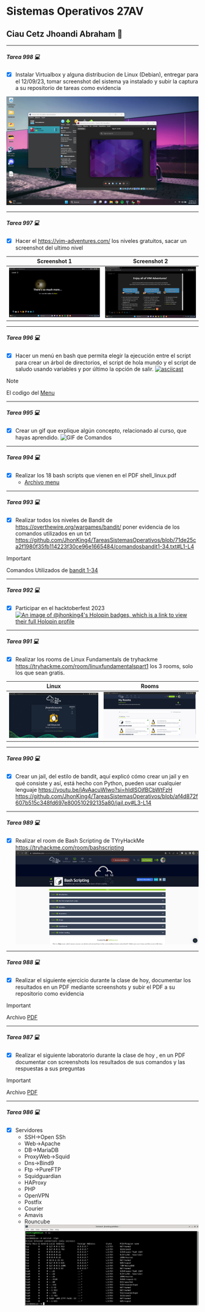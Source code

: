 # Sistemas Operativos 27AV
## Ciau Cetz Jhoandi Abraham 👋
_____
#####  Tarea 998 💻
- [x] Instalar Virtualbox y alguna distribucion de Linux (Debian), entregar para el 12/09/23, tomar screenshot del sistema ya instalado y subir la captura a su repositorio de tareas como evidencia

<a href="https://github.com/JhonKing4/TareasSistemasOperativos/blob/main/SS%20Debian.png" target="_blank"> <img src="/SS Debian.png"/></a>  
_____
#####  Tarea 997  💻
- [x] Hacer el https://vim-adventures.com/ los niveles gratuitos, sacar un screenshot del ultimo nivel

| Screenshot 1  | Screenshot 2  | 
|---|---|
| <a href="https://github.com/JhonKing4/TareasSistemasOperativos/blob/main/VIM.png" target="_blank"> <img src="/VIM.png" width="auto" height="auto"/></a> |  <a href="https://github.com/JhonKing4/TareasSistemasOperativos/blob/main/VIMAdventure.png" target="_blank"> <img src="/VIMAdventure.png" width="auto" height="auto"/></a> |  

_____
#####  Tarea 996  💻
- [x] Hacer un menú en bash que permita elegir la ejecución entre el script para crear un árbol de directorios, el script de hola mundo y el script de saludo usando variables y por último la opción de salir.
[![asciicast](https://asciinema.org/a/608837.svg)](https://asciinema.org/a/608837)

> [!NOTE]
> El codigo del
> <a href="https://github.com/JhonKing4/TareasSistemasOperativos/blob/main/menu.sh" target="_blank"> Menu</a>


_____
#####  Tarea 995  💻
- [x] Crear un gif que explique algún concepto, relacionado al curso, que hayas aprendido.
![GIF de Comandos](https://github.com/JhonKing4/TareasSistemasOperativos/blob/main/Comandos.gif)

_____
#####  Tarea 994  💻
- [x] Realizar los 18 bash scripts que vienen en el PDF shell_linux.pdf
  - [Archivo menu](./actividad1/seis/menu.sh)
_____
#####  Tarea 993  💻
- [x] Realizar todos los niveles de Bandit de https://overthewire.org/wargames/bandit/ poner evidencia de los comandos utilizados en un txt
https://github.com/JhonKing4/TareasSistemasOperativos/blob/71de25ca2f1980f35fb114223f30ce96e1665484/comandosbandit1-34.txt#L1-L4
> [!IMPORTANT]
> Comandos Utilizados de 
> <a href="https://github.com/JhonKing4/TareasSistemasOperativos/blob/main/comandosbandit1-34.txt" target="_blank"> bandit 1-34 </a>
_____
#####  Tarea 992  💻
- [x] Participar en el hacktoberfest 2023
      [![An image of @jhonking4's Holopin badges, which is a link to view their full Holopin profile](https://holopin.me/jhonking4)](https://holopin.io/@jhonking4)
_____
#####  Tarea 991 💻
- [x] Realizar los rooms de Linux Fundamentals de tryhackme https://tryhackme.com/room/linuxfundamentalspart1  los 3 rooms, solo los que sean gratis.

| Linux  | Rooms  | 
|---|---|
| <a href="https://github.com/JhonKing4/TareasSistemasOperativos/blob/main/tryHackMeLinux.png" target="_blank"> <img src="/tryHackMeLinux.png" width="auto" height="auto"/></a> |  <a href="https://github.com/JhonKing4/TareasSistemasOperativos/blob/main/tryHackMeRooms.png" target="_blank"> <img src="/tryHackMeRooms.png" width="auto" height="auto"/></a> |  


_____
#####  Tarea 990  💻
- [x] Crear un jail, del estilo de bandit, aquí explicó cómo crear un jail y en qué consiste y así, está hecho con Python, pueden usar cualquier lenguaje https://youtu.be/jAvAacuWlwo?si=hIdlSOjfBCbWtFzH
      https://github.com/JhonKing4/TareasSistemasOperativos/blob/af4d872f607b515c348fd697e800510292135a80/jail.py#L3-L14
_____
#####  Tarea 989  💻
- [x] Realizar el room de Bash Scripting de TYryHackMe https://tryhackme.com/room/bashscripting
<a href="https://github.com/JhonKing4/TareasSistemasOperativos/blob/main/tryHackMeBash.png" target="_blank"> <img src="/tryHackMeBash.png"/></a>  
_____
#####  Tarea 988  💻
- [x] Realizar el siguiente ejercicio durante la clase de hoy, documentar los resultados en un PDF mediante screenshots y subir el PDF a su repositorio como evidencia
> [!IMPORTANT]
> Archivo
> <a href="https://github.com/JhonKing4/TareasSistemasOperativos/blob/main/tarea988.pdf" target="_blank"> PDF </a>
_____
#####  Tarea 987  💻
- [x] Realizar el siguiente laboratorio durante la clase de hoy , en un PDF documentar con screenshots los resultados de sus comandos y las respuestas a sus preguntas
> [!IMPORTANT]
> Archivo
> <a href="https://github.com/JhonKing4/TareasSistemasOperativos/blob/main/tarea987.pdf" target="_blank"> PDF </a>
_____
#####  Tarea 986  💻
- [x] Servidores
  - SSH->Open SSh
  - Web->Apache
  - DB->MariaDB
  - ProxyWeb->Squid
  - Dns->Bind9
  - Ftp ->PureFTP
  - Squidguardian
  - HAProxy
  - PHP
  - OpenVPN
  - Postfix
  - Courier
  - Amavis
  - Rouncube
<a href="https://github.com/JhonKing4/TareasSistemasOperativos/blob/main/Servidores1.png" target="_blank"> <img src="/Servidores1.png" width="auto" height="auto"/></a>
